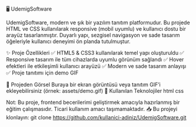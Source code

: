 🖥️ UdemigSoftware

UdemigSoftware, modern ve şık bir yazılım tanıtım platformudur. Bu projede HTML ve CSS kullanılarak responsive (mobil uyumlu) ve kullanıcı dostu bir arayüz tasarlanmıştır. Duyarlı yapı, sezgisel navigasyon ve sade tasarım öğeleriyle kullanıcı deneyimi ön planda tutulmuştur.

✨ Proje Özellikleri
✅ HTML5 & CSS3 kullanılarak temel yapı oluşturuldu
✅ Responsive tasarım ile tüm cihazlarda uyumlu görünüm sağlandı
✅ Hover efektleri ile etkileşimli kullanıcı arayüzü
✅ Modern ve sade tasarım anlayışı
✅ Proje tanıtımı için demo GIF

📸 Projeden Görsel
Buraya bir ekran görüntüsü veya tanıtım GIF’i ekleyebilirsiniz (örnek: assets/demo.gif)
🚀 Kullanılan Teknolojiler
html css

Not: Bu proje, frontend becerilerimi geliştirmek amacıyla hazırlanmış bir eğitim çalışmasıdır. Ticari kullanım amacı taşımamaktadır.
📥 Bu projeyi klonlayın:
git clone https://github.com/kullanici-adiniz/UdemigSoftware.git
